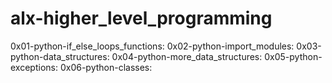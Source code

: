 # alx-higher_level_programming
0x01-python-if_else_loops_functions:
0x02-python-import_modules:
0x03-python-data_structures:
0x04-python-more_data_structures:
0x05-python-exceptions:
0x06-python-classes:
